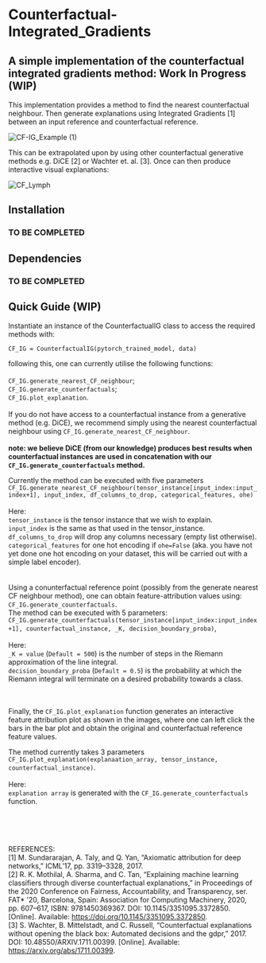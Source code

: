 # Counterfactual-Integrated_Gradients
## A simple implementation of the counterfactual integrated gradients method: Work In Progress (WIP)

This implementation provides a method to find the nearest counterfactual neighbour.
Then generate explanations using Integrated Gradients [1] between an input reference and counterfactual reference. 

![CF-IG_Example (1)](https://github.com/jamie-duell/Counterfactual-Integrated_Gradients/assets/22540396/ad2071ed-74d2-483b-9c3f-a553ffc23c6a)

This can be extrapolated upon by using other counterfactual generative methods e.g. DiCE [2] or Wachter et. al. [3]. 
Once can then produce interactive visual explanations: 

![CF_Lymph](https://github.com/jamie-duell/Counterfactual-Integrated_Gradients/assets/22540396/84edc940-068e-434e-8400-d6285cac9b07)

## Installation

### TO BE COMPLETED

## Dependencies

### TO BE COMPLETED

## Quick Guide (WIP) 

Instantiate an instance of the CounterfactualIG class to access the required methods with: 

`CF_IG = CounterfactualIG(pytorch_trained_model, data)` 

following this, one can currently utilise the following functions: <br />
<br />
`CF_IG.generate_nearest_CF_neighbour`;
<br />
`CF_IG.generate_counterfactuals`;
<br />
`CF_IG.plot_explanation`. 
<br /><br />
If you do not have access to a counterfactual instance from a generative method (e.g. DiCE), we recommend simply using the nearest counterfactual neighbour using `CF_IG.generate_nearest_CF_neighbour`. <br /> <br /> 
**note: we believe DiCE (from our knowledge) produces best results when counterfactual instances are used in concatenation with our `CF_IG.generate_counterfactuals` method.**

Currently the method can be executed with five parameters `CF_IG.generate_nearest_CF_neighbour(tensor_instance[input_index:input_index+1], input_index, df_columns_to_drop, categorical_features, ohe)`<br /><br />
Here: 
<br />
`tensor_instance` is the tensor instance that we wish to explain. <br /> `input_index` is the same as that used in the tensor_instance.<br /> `df_columns_to_drop` will drop any columns necessary (empty list otherwise).<br /> `categorical_features` for one hot encoding if `ohe=False` (aka. you have not yet done one hot encoding on your dataset, this will be carried out with a simple label encoder).
<br /><br /><br />
Using a conunterfactual reference point (possibly from the generate nearest CF neighbour method), one can obtain feature-attribution values using: `CF_IG.generate_counterfactuals`.
<br />
The method can be executed with 5 parameters: `CF_IG.generate_counterfactuals(tensor_instance[input_index:input_index+1], counterfactual_instance, _K, decision_boundary_proba)`,
<br /><br />Here:
<br />`_K = value` (`Default = 500`) is the number of steps in the Riemann approximation of the line integral. 
<br />`decision_boundary_proba` (`Default = 0.5`) is the probability at which the Riemann integral will terminate on a desired probability towards a class.

<br /><br />
Finally, the `CF_IG.plot_explanation` function generates an interactive feature attribution plot as shown in the images, where one can left click the bars in the bar plot and obtain the original and counterfactual reference feature values.

The method currently takes 3 parameters `CF_IG.plot_explanation(explanaation_array, tensor_instance, counterfactual_instance)`.<br /><br />Here:<br />`explanation array` is generated with the `CF_IG.generate_counterfactuals` function.




<br /><br /><br />

REFERENCES: 
<br />
[1] M. Sundararajan, A. Taly, and Q. Yan, “Axiomatic attribution for deep networks,” ICML’17, pp. 3319–3328, 2017.
<br />
[2] R. K. Mothilal, A. Sharma, and C. Tan, “Explaining machine learning classifiers through diverse counterfactual explanations,” in Proceedings of the 2020 Conference on Fairness, Accountability, and Transparency, ser. FAT* ’20, Barcelona, Spain: Association for Computing Machinery, 2020, pp. 607–617, ISBN: 9781450369367. DOI: 10.1145/3351095.3372850. [Online]. Available: https://doi.org/10.1145/3351095.3372850.
<br />
[3] S. Wachter, B. Mittelstadt, and C. Russell, “Counterfactual explanations without opening the black box: Automated decisions and the gdpr,” 2017. DOI: 10.48550/ARXIV.1711.00399. [Online]. Available: https://arxiv.org/abs/1711.00399.
